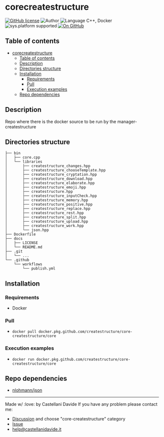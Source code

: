 # corecreatestructure
[![GitHub license](https://img.shields.io/badge/license-GNU-green?style=flat)](https://github.com/CastellaniDavide/corecreatestructure-corecreatestructure/blob/master/LICENSE)
![Author](https://img.shields.io/badge/author-Castellani%20Davide-green?style=flat)
![Language C++, Docker](https://img.shields.io/badge/language-C++,%20Docker-yellowgreen?style=flat)
![sys.platform supported](https://img.shields.io/badge/OS%20platform%20supported-Linux-blue?style=flat)
[![On GitHub](https://img.shields.io/badge/on%20GitHub-True-green?style=flat&logo=github)](https://github.com/createstructure/core-createstructure)

## Table of contents
- [corecreatestructure](#corecreatestructure)
  - [Table of contents](#table-of-contents)
  - [Description](#description)
  - [Directories structure](#directories-structure)
  - [Installation](#installation)
    - [Requirements](#requirements)
    - [Pull](#pull)
    - [Execution examples](#execution-examples)
  - [Repo dependencies](#repo-dependencies)

## Description
Repo where there is the docker source to be run by the manager-createstructure

## Directories structure
```
├── bin
│   ├── core.cpp
│   └── libraries
│       ├── createstructure_changes.hpp
│       ├── createstructure_chooseTemplate.hpp
│       ├── createstructure_cryptation.hpp
│       ├── createstructure_download.hpp
│       ├── createstructure_elaborate.hpp
│       ├── createstructure_emoji.hpp
│       ├── createstructure.hpp
│       ├── createstructure_inputCheck.hpp
│       ├── createstructure_memory.hpp
│       ├── createstructure_positive.hpp
│       ├── createstructure_replace.hpp
│       ├── createstructure_rest.hpp
│       ├── createstructure_split.hpp
│       ├── createstructure_upload.hpp
│       ├── createstructure_work.hpp
│       └── json.hpp
├── Dockerfile
├── docs
│   ├── LICENSE
│   └── README.md
├── .git
│   └── ...
└── .github
    └── workflows
        └── publish.yml
```

## Installation
### Requirements
 - Docker
 
### Pull
 - `docker pull docker.pkg.github.com/createstructure/core-createstructure/core`

### Execution examples
 - `docker run docker.pkg.github.com/createstructure/core-createstructure/core`

## Repo dependencies
 - [nlohmann/json](https://github.com/nlohmann/json)

---
Made w/ :love: by Castellani Davide 
If you have any problem please contact me:
- [Discussion](https://github.com/createstructure/createstructure/discussions/new) and choose "core-createstructure" category
- [Issue](https://github.com/createstructure/core-createstructure/issues/new)
- [help@castellanidavide.it](mailto:help@castellanidavide.it)
